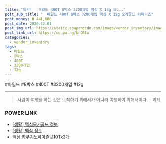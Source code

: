 ```yaml
--- 
title: "특가!   마일드 400T 8박스 3200개입 맥심 X 12g 모..." 
post_sub_title: "  마일드 400T 8박스 3200개입 맥심 X 12g 모카골드 커피믹스" 
post_money: ₩ 441,600 
post_date: 2020.02.01 
post_img_url: https://static.coupangcdn.com/image/vendor_inventory/images/2017/06/04/23/5/7b260c37-bdc9-458a-a317-bb703cde1bdb.jpg 
post_link_url: https://coupa.ng/bnO8Iw 
categories: 
  - vendor_inventory 
tags: 
  - 마일드 
  - 8박스 
  - 400T 
  - 3200개입 
  - 12g 
--- 
```

  #마일드 #8박스 #400T #3200개입 #12g 
<hr> 

> 사람이 여행을 하는 것은 도착하기 위해서가 아니라 여행하기 위해서이다. – 괴테 


### POWER LINK

* <a href="https://blog.naver.com/sakai111/221765358855" target="_blank"> [생활] 맥심모카골드 정보 </a>
* <a href="https://blog.naver.com/fash111/221767936833" target="_blank"> [생활] 맥심 정보 </a>
* <a href="https://blog.naver.com/santokki14/221785096616" target="_blank">맥심 카푸치노헤이즐넛10Tx3개</a>
